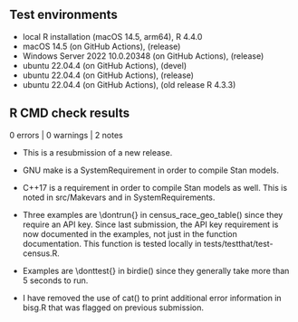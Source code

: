 ## Test environments
* local R installation (macOS 14.5, arm64), R 4.4.0
* macOS 14.5 (on GitHub Actions), (release)
* Windows Server 2022 10.0.20348 (on GitHub Actions), (release)
* ubuntu 22.04.4 (on GitHub Actions), (devel)
* ubuntu 22.04.4 (on GitHub Actions), (release)
* ubuntu 22.04.4 (on GitHub Actions), (old release R 4.3.3)

## R CMD check results

0 errors | 0 warnings | 2 notes

* This is a resubmission of a new release.

* GNU make is a SystemRequirement in order to compile Stan models.

* C++17 is a requirement in order to compile Stan models as well.
  This is noted in src/Makevars and in SystemRequirements.

* Three examples are \dontrun{} in census_race_geo_table() since they require an 
  API key. Since last submission, the API key requirement is now documented in 
  the examples, not just in the function documentation. This function is tested
  locally in tests/testthat/test-census.R.
  
* Examples are \donttest{} in birdie() since they generally take more than 5
  seconds to run. 
  
* I have removed the use of cat() to print additional error information in 
  bisg.R that was flagged on previous submission.

